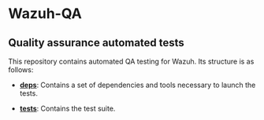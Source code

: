 # Wazuh-QA

## Quality assurance automated tests

This repository contains automated QA testing for Wazuh. Its structure is as follows:

- **[deps](deps/wazuh_testing#wazuh_testing)**: Contains a set of dependencies and tools necessary to launch the tests.

- **[tests](tests#tests)**: Contains the test suite.
